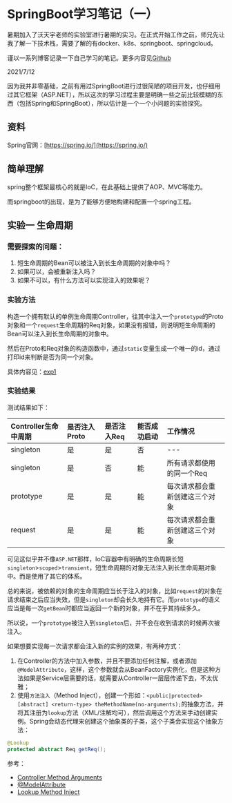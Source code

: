 # SpringBoot学习笔记（一）

暑期加入了沃天宇老师的实验室进行暑期的实习。在正式开始工作之前，师兄先让我了解一下技术栈，需要了解的有docker、k8s、springboot、springcloud。

谨以一系列博客记录一下自己学习的笔记。更多内容见[Github](https://github.com/SnowPhoenix0105/BackEndLearning)


2021/7/12

因为我并非零基础，之前有用过SpringBoot进行过很简陋的项目开发，也仔细用过其它框架（ASP.NET），所以这次的学习过程主要是明确一些之前比较模糊的东西（包括Spring和SpringBoot），所以估计是一个一个小问题的实验探究。



## 资料

Spring官网：[https://spring.io/](https://spring.io/)



## 简单理解

spring整个框架最核心的就是IoC，在此基础上提供了AOP、MVC等能力。

而springboot的出现，是为了能够方便地构建和配置一个spring工程。




## 实验一 生命周期

### 需要探索的问题：

1. 短生命周期的Bean可以被注入到长生命周期的对象中吗？
2. 如果可以，会被重新注入吗？
3. 如果不可以，有什么方法可以实现注入的效果呢？

### 实验方法

构造一个拥有默认的单例生命周期Controller，往其中注入一个`prototype`的Proto对象和一个`request`生命周期的Req对象，如果没有报错，则说明短生命周期的Bean可以注入到长生命周期的对象中。

然后在Proto和Req对象的构造函数中，通过`static`变量生成一个唯一的id，通过打印id来判断是否为同一个对象。

具体内容见：[exp1](../exp1)

### 实验结果

测试结果如下：

|Controller生命中周期|是否注入Proto|是否注入Req|能否成功启动|工作情况|
|:-|:-|:-|:-|:-|
|singleton|是|是|否|---|
|singleton|是|否|能|所有请求都使用的同一个Req|
|prototype|是|是|能|每次请求都会重新创建这三个对象|
|request|是|是|能|每次请求都会重新创建这三个对象|

可见这似乎并不像`ASP.NET`那样，IoC容器中有明确的生命周期长短`singleton`&gt;`scoped`&gt;`transient`，短生命周期的对象无法注入到长生命周期对象中。而是使用了其它的体系。

总的来说，被依赖的对象的生命周期应当长于注入的对象，比如`request`的对象在请求结束之后应当失效，但是`singleton`却会长久地持有它。而`prototype`的语义应当是每一次`getBean`时都应当返回一个新的对象，并不在乎其持续多久。

所以说，一个`prototype`被注入到`singleton`后，并不会在收到请求的时候再次被注入。

如果想要实现每一次请求都会注入新的实例的效果，有两种方式：

1. 在Controller的方法中加入参数，并且不要添加任何注解，或者添加`@ModelAttribute`，这样，这个参数就会从BeanFactory实例化，但是这种方法如果是Service层需要的话，就需要从Controller一层层传递下去，不太优雅；
2. 使用`方法注入`（Method Inject），创建一个形如：`<public|protected> [abstract] <return-type> theMethodName(no-arguments);`的抽象方法，并将其注册为`lookup`方法（XML/注解均可），然后调用这个方法来手动创建实例。Spring会动态代理来创建这个抽象类的子类，这个子类会实现这个抽象方法：

```Java
@Lookup
protected abstract Req getReq();
```

参考：

* [Controller Method Arguments](https://docs.spring.io/spring-framework/docs/current/reference/html/web.html#mvc-ann-arguments)
* [@ModelAttribute](https://docs.spring.io/spring-framework/docs/current/reference/html/web.html#mvc-ann-modelattrib-method-args)
* [Lookup Method Inject](https://docs.spring.io/spring-framework/docs/current/reference/html/core.html#beans-factory-lookup-method-injection)


